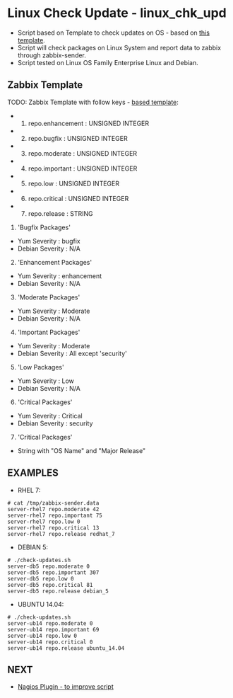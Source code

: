 
# Linux Check Update - linux_chk_upd

* Script based on Template to check updates on OS - based on [this template](https://github.com/Open-Future-Belgium/zabbix/blob/master/check-yum-updates/check-yum-updates.sh).
* Script will check packages on Linux System and report data to zabbix through zabbix-sender.
* Script tested on Linux OS Family Enterprise Linux and Debian.


## Zabbix Template

TODO: Zabbix Template with follow keys - [based template](https://github.com/Open-Future-Belgium/zabbix/tree/master/check-yum-updates):

* 1) repo.enhancement : UNSIGNED INTEGER 
* 2) repo.bugfix      : UNSIGNED INTEGER 
* 3) repo.moderate    : UNSIGNED INTEGER 
* 4) repo.important   : UNSIGNED INTEGER
* 5) repo.low         : UNSIGNED INTEGER
* 6) repo.critical    : UNSIGNED INTEGER
* 7) repo.release     : STRING

1) 'Bugfix Packages'

* Yum Severity    : bugfix
* Debian Severity : N/A

2) 'Enhancement Packages'

* Yum Severity    : enhancement
* Debian Severity : N/A

3) 'Moderate Packages' 

* Yum Severity    : Moderate
* Debian Severity : N/A

4) 'Important Packages' 

* Yum Severity    : Moderate
* Debian Severity : All except 'security'

5) 'Low Packages' 

* Yum Severity    : Low
* Debian Severity : N/A

6) 'Critical Packages' 

* Yum Severity    : Critical
* Debian Severity : security

7) 'Critical Packages' 

* String with "OS Name" and "Major Release"


## EXAMPLES

* RHEL 7:
```
# cat /tmp/zabbix-sender.data 
server-rhel7 repo.moderate 42
server-rhel7 repo.important 75
server-rhel7 repo.low 0
server-rhel7 repo.critical 13
server-rhel7 repo.release redhat_7

```

* DEBIAN 5:
```
# ./check-updates.sh 
server-db5 repo.moderate 0
server-db5 repo.important 307
server-db5 repo.low 0
server-db5 repo.critical 81
server-db5 repo.release debian_5

```

* UBUNTU 14.04:
```
# ./check-updates.sh 
server-ub14 repo.moderate 0
server-ub14 repo.important 69
server-ub14 repo.low 0
server-ub14 repo.critical 0
server-ub14 repo.release ubuntu_14.04

```




## NEXT

* [Nagios Plugin - to improve script ](https://exchange.nagios.org/directory/Plugins/Uncategorized/Operating-Systems/Linux/check-debian-packages/details#_ga=1.242082626.134696852.1471371820)
